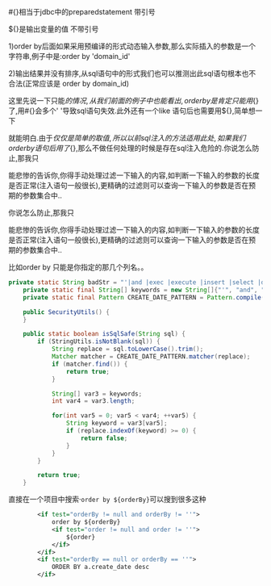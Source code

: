 #{}相当于jdbc中的preparedstatement 带引号

${}是输出变量的值 不带引号



1)order by后面如果采用预编译的形式动态输入参数,那么实际插入的参数是一个字符串,例子中是:order by 'domain_id'

2)输出结果并没有排序,从sql语句中的形式我们也可以推测出此sql语句根本也不合法(正常应该是 order by domain_id)



这里先说一下只能${}的情况,从我们前面的例子中也能看出,order by是肯定只能用${}了,用#{}会多个' '导致sql语句失效.此外还有一个like 语句后也需要用${},简单想一下

就能明白.由于${}仅仅是简单的取值,所以以前sql注入的方法适用此处,如果我们order by语句后用了${},那么不做任何处理的时候是存在sql注入危险的.你说怎么防止,那我只

能悲惨的告诉你,你得手动处理过滤一下输入的内容,如判断一下输入的参数的长度是否正常(注入语句一般很长),更精确的过滤则可以查询一下输入的参数是否在预期的参数集合中..



你说怎么防止,那我只

能悲惨的告诉你,你得手动处理过滤一下输入的内容,如判断一下输入的参数的长度是否正常(注入语句一般很长),更精确的过滤则可以查询一下输入的参数是否在预期的参数集合中..



比如order by 只能是你指定的那几个列名。。


```java
private static String badStr = "'|and |exec |execute |insert |select |delete |update |drop |* |% |chr |mid |master |truncate |declare |sitename |net user |xp_cmdshell |;|or |-|+|like'|create |table |from |grant |use |group_concat |column_name |information_schema.columns|table_schema|union |where |char |--|like |//|/|#";
    private static final String[] keywords = new String[]{"'", "and", "exec", "execute", "insert", "select", "delete", "update", "drop", "*", "%", "chr", "mid", "master", "truncate", "declare", "sitename", "net user", "xp_cmdshell", ";", "or", "-", "+", "like'", "create", "table", "from", "grant", "use", "group_concat", "column_name", "information_schema.columns", "table_schema", "union", "where", "char", "--", "like", "//", "/", "#"};
    private static final Pattern CREATE_DATE_PATTERN = Pattern.compile("([a-zA-Z][a-zA-Z0-9_]{0}\\.)?create_date");

    public SecurityUtils() {
    }

    public static boolean isSqlSafe(String sql) {
        if (StringUtils.isNotBlank(sql)) {
            String replace = sql.toLowerCase().trim();
            Matcher matcher = CREATE_DATE_PATTERN.matcher(replace);
            if (matcher.find()) {
                return true;
            }

            String[] var3 = keywords;
            int var4 = var3.length;

            for(int var5 = 0; var5 < var4; ++var5) {
                String keyword = var3[var5];
                if (replace.indexOf(keyword) >= 0) {
                    return false;
                }
            }
        }

        return true;
    }
```



直接在一个项目中搜索·`order by ${orderBy}`可以搜到很多这种


```xml
        <if test="orderBy != null and orderBy != ''">
            order by ${orderBy}
            <if test="order != null and order != ''">
                ${order}
            </if>
        </if>
        <if test="orderBy == null or orderBy == ''">
            ORDER BY a.create_date desc
        </if>
```
